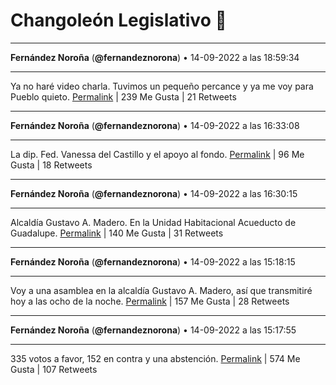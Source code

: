 # Changoleón Legislativo 🙈
*****
**Fernández Noroña** (**@fernandeznorona**) • 14-09-2022 a las 18:59:34
*****
Ya no haré video charla. Tuvimos un pequeño percance y ya me voy para Pueblo quieto.
[Permalink](https://twitter.com/fernandeznorona/status/1570245915658551297) | 239 Me Gusta | 21 Retweets
*****
**Fernández Noroña** (**@fernandeznorona**) • 14-09-2022 a las 16:33:08
*****
La dip. Fed. Vanessa del Castillo y el apoyo al fondo.
[Permalink](https://twitter.com/fernandeznorona/status/1570209063379832833) | 96 Me Gusta | 18 Retweets
*****
**Fernández Noroña** (**@fernandeznorona**) • 14-09-2022 a las 16:30:15
*****
Alcaldía Gustavo A. Madero. En la Unidad Habitacional Acueducto de Guadalupe.
[Permalink](https://twitter.com/fernandeznorona/status/1570208337613955074) | 140 Me Gusta | 31 Retweets
*****
**Fernández Noroña** (**@fernandeznorona**) • 14-09-2022 a las 15:18:15
*****
Voy a una asamblea en la alcaldía Gustavo A. Madero, así que transmitiré hoy a las ocho de la noche.
[Permalink](https://twitter.com/fernandeznorona/status/1570190217080082433) | 157 Me Gusta | 28 Retweets
*****
**Fernández Noroña** (**@fernandeznorona**) • 14-09-2022 a las 15:17:55
*****
335 votos a favor, 152 en contra y una abstención.
[Permalink](https://twitter.com/fernandeznorona/status/1570190133692956672) | 574 Me Gusta | 107 Retweets